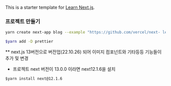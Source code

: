 This is a starter template for [Learn Next.js](https://nextjs.org/learn).

###  프로젝트 만들기
```bash
yarn create next-app blog --example "https://github.com/vercel/next- learn/tree/master/basics/learn-starter"

$yarn add -D prettier
```

** next.js 13버전으로 버전업(22.10.26) 되어 이미지 컴포넌트와 기타등등 기능들이 추가 및 변경
- 프로젝트 next 버전이 13.0.0 이라면 next12.1.6을 설치
```
$yarn install next@12.1.6
```
